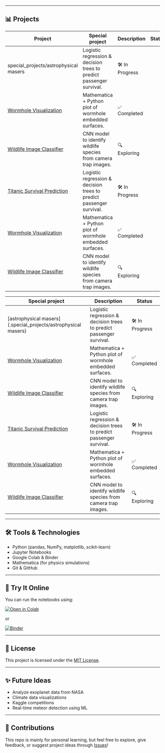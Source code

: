 
---

## 📊 Projects

| Project | Special project | Description | Status |
|--------|-----------|-------------|--------|
|   special_projects/astrophysical masers | Logistic regression & decision trees to predict passenger survival. | 🛠 In Progress |
| [Wormhole Visualization](./projects/wormhole-visualization/) | Mathematica + Python plot of wormhole embedded surfaces. | ✅ Completed |
| [Wildlife Image Classifier](./projects/wildlife-classifier/) | CNN model to identify wildlife species from camera trap images. | 🔍 Exploring |
| [Titanic Survival Prediction](./projects/titanic-survival/) | Logistic regression & decision trees to predict passenger survival. | 🛠 In Progress |
| [Wormhole Visualization](./projects/wormhole-visualization/) | Mathematica + Python plot of wormhole embedded surfaces. | ✅ Completed |
| [Wildlife Image Classifier](./projects/wildlife-classifier/) | CNN model to identify wildlife species from camera trap images. | 🔍 Exploring |

 Special project | Description | Status |
|--------|-------------|--------|
| [astrophysical masers](.special_projects/astrophysical masers) | Logistic regression & decision trees to predict passenger survival. | 🛠 In Progress |
| [Wormhole Visualization](./projects/wormhole-visualization/) | Mathematica + Python plot of wormhole embedded surfaces. | ✅ Completed |
| [Wildlife Image Classifier](./projects/wildlife-classifier/) | CNN model to identify wildlife species from camera trap images. | 🔍 Exploring |
| [Titanic Survival Prediction](./projects/titanic-survival/) | Logistic regression & decision trees to predict passenger survival. | 🛠 In Progress |
| [Wormhole Visualization](./projects/wormhole-visualization/) | Mathematica + Python plot of wormhole embedded surfaces. | ✅ Completed |
| [Wildlife Image Classifier](./projects/wildlife-classifier/) | CNN model to identify wildlife species from camera trap images. | 🔍 Exploring |
---

## 🛠 Tools & Technologies

- Python (pandas, NumPy, matplotlib, scikit-learn)
- Jupyter Notebooks
- Google Colab & Binder
- Mathematica (for physics simulations)
- Git & GitHub

---

## 🧪 Try It Online

You can run the notebooks using:

[![Open in Colab](https://colab.research.google.com/assets/colab-badge.svg)](https://colab.research.google.com/github/2871796/DataScienceProjects)

or

[![Binder](https://mybinder.org/badge_logo.svg)](https://mybinder.org/v2/gh/2871796/DataScienceProjects/HEAD)

---

## 📜 License

This project is licensed under the [MIT License](./LICENSE).

---

## ✨ Future Ideas

- Analyze exoplanet data from NASA
- Climate data visualizations
- Kaggle competitions
- Real-time meteor detection using ML

---

## 🙌 Contributions

This repo is mainly for personal learning, but feel free to explore, give feedback, or suggest project ideas through [Issues](https://github.com/2871796/DataScienceProjects/issues)!

